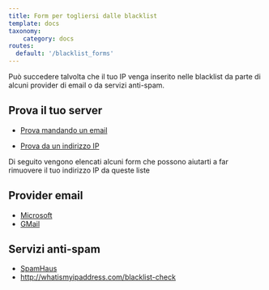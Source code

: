 ```yaml
---
title: Form per togliersi dalle blacklist
template: docs
taxonomy:
    category: docs
routes:
  default: '/blacklist_forms'
---
```


Può succedere talvolta che il tuo IP venga inserito nelle blacklist da parte di alcuni provider di email o da servizi anti-spam.

## Prova il tuo server

* [Prova mandando un email](https://www.mail-tester.com)
- [Prova da un indirizzo IP](http://whatismyipaddress.com/blacklist-check)

Di seguito vengono elencati alcuni form che possono aiutarti a far rimuovere il tuo indirizzo IP da queste liste

## Provider email

* [Microsoft](https://support.microsoft.com/en-us/getsupport?oaspworkflow=start_1.0.0.0&wfname=capsub&productkey=edfsmsbl3&locale=en-us)
* [GMail](https://support.google.com/mail/contact/msgdelivery)

## Servizi anti-spam 

* [SpamHaus](http://www.spamhaus.org/lookup)
* http://whatismyipaddress.com/blacklist-check
